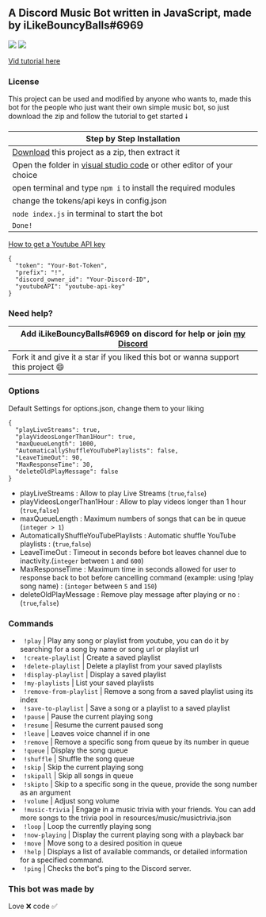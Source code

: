 ## A Discord Music Bot written in JavaScript,     made by iLikeBouncyBalls#6969

![](https://img.shields.io/github/watchers/Rdimo/Discord-Music-Bot?style=social) 
![](https://img.shields.io/github/stars/Rdimo/Discord-Music-Bot?style=social) 

[Vid tutorial here](https://www.youtube.com/watch?v=dQw4w9WgXcQ)
### License
This project can be used and modified by anyone who wants to, made this bot for the people who just want their own simple music bot, so just download the zip and follow the tutorial to get started 🠗
	
|    Step by Step Installation 		|
| ------------------------------------ 	|
| [Download](https://github.com/Rdimo/Discord-Music-Bot/archive/refs/heads/main.zip) this project as a zip, then extract it	|
| Open the folder in [visual studio code](https://code.visualstudio.com/Download#) or other editor of your choice							|
| open terminal and type `npm i` to install the required modules 		|
| change the tokens/api keys in config.json 		|
| `node index.js` in terminal to start the bot 				|
| `Done!` 				|

[How to get a Youtube API key](https://developers.google.com/youtube/v3/getting-started)

```
{
  "token": "Your-Bot-Token",
  "prefix": "!",
  "discord_owner_id": "Your-Discord-ID",
  "youtubeAPI": "youtube-api-key"
}
```

### Need help?
| Add iLikeBouncyBalls#6969 on discord for help or join [my Discord](https://discord.com/invite/zATCBVGRef)	|
| -----------------------------------------------------------------------------	|
| Fork it and give it a star if you liked this bot or wanna support this project 😄	|

### Options

Default Settings for options.json, change them to your liking

```
{
  "playLiveStreams": true,
  "playVideosLongerThan1Hour": true,
  "maxQueueLength": 1000,
  "AutomaticallyShuffleYouTubePlaylists": false,
  "LeaveTimeOut": 90,
  "MaxResponseTime": 30,
  "deleteOldPlayMessage": false
}
```

- playLiveStreams : Allow to play Live Streams (`true`,`false`)
- playVideosLongerThan1Hour : Allow to play videos longer than 1 hour (`true`,`false`)
- maxQueueLength : Maximum numbers of songs that can be in queue (`integer > 1`)
- AutomaticallyShuffleYouTubePlaylists : Automatic shuffle YouTube playlists : (`true`,`false`)
- LeaveTimeOut : Timeout in seconds before bot leaves channel due to inactivity.(`integer` between `1` and `600`)
- MaxResponseTime : Maximum time in seconds allowed for user to response back to bot before cancelling command (example: using !play song name) : (`integer` between `5` and `150`)
- deleteOldPlayMessage : Remove play message after playing or no : (`true`,`false`)

### Commands

* ` !play`                 | Play any song or playlist from youtube, you can do it by searching for a song by name or song url or playlist url                                                     
* ` !create-playlist`      | Create a saved playlist                                                                                                                                                  
* ` !delete-playlist`      | Delete a playlist from your saved playlists                                                                                                                            
* ` !display-playlist`     | Display a saved playlist                                                                                                                                               
* ` !my-playlists`         | List your saved playlists                                                                                                                                                      
* ` !remove-from-playlist` | Remove a song from a saved playlist using its index                                                                                                              
* ` !save-to-playlist`     | Save a song or a playlist to a saved playlist
* ` !pause`                | Pause the current playing song                                                                                                                                                       
* ` !resume`               | Resume the current paused song                                                                                                                                                      
* ` !leave`                | Leaves voice channel if in one                                                                                                                                                        
* ` !remove`               | Remove a specific song from queue by its number in queue                                                                                                                          
* ` !queue`                | Display the song queue                                                                                                                                                              
* ` !shuffle`              | Shuffle the song queue                                                                                                                                                              
* ` !skip`                 | Skip the current playing song                                                                                                                                                       
* ` !skipall`              | Skip all songs in queue                                                                                                                                                              
* ` !skipto`               | Skip to a specific song in the queue, provide the song number as an argument                                                                                                      
* ` !volume`               | Adjust song volume                                                                                                                                                              
* ` !music-trivia`         | Engage in a music trivia with your friends. You can add more songs to the trivia pool in resources/music/musictrivia.json                                                     
* ` !loop`                 | Loop the currently playing song                                                                                                                                                                                                                                              
* ` !now-playing`          | Display the current playing song with a playback bar                                                                                                                  
* ` !move`                 | Move song to a desired position in queue                                                                                                                                      
* ` !help` 		   | Displays a list of available commands, or detailed information for a specified command.
* ` !ping` 		   | Checks the bot's ping to the Discord server.

### This bot was made by
Love ❌
code ✅